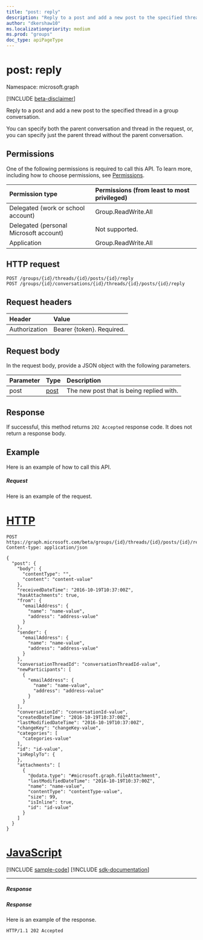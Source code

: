 ```yaml
---
title: "post: reply"
description: "Reply to a post and add a new post to the specified thread in a group conversation. You can specify "
author: "dkershaw10"
ms.localizationpriority: medium
ms.prod: "groups"
doc_type: apiPageType
---
```


# post: reply

Namespace: microsoft.graph

[!INCLUDE [beta-disclaimer](../../includes/beta-disclaimer.md)]

Reply to a post and add a new post to the specified thread in a group conversation. 

You can specify both the parent conversation and thread in the request, or, you can specify just the parent thread without the parent conversation.

## Permissions
One of the following permissions is required to call this API. To learn more, including how to choose permissions, see [Permissions](/graph/permissions-reference).

|Permission type      | Permissions (from least to most privileged)              |
|:--------------------|:---------------------------------------------------------|
|Delegated (work or school account) | Group.ReadWrite.All    |
|Delegated (personal Microsoft account) | Not supported.    |
|Application | Group.ReadWrite.All |

## HTTP request
<!-- { "blockType": "ignored" } -->
```http
POST /groups/{id}/threads/{id}/posts/{id}/reply
POST /groups/{id}/conversations/{id}/threads/{id}/posts/{id}/reply

```
## Request headers
| Header       | Value |
|:---------------|:--------|
| Authorization  | Bearer {token}. Required.  |

## Request body
In the request body, provide a JSON object with the following parameters.

| Parameter	   | Type	|Description|
|:---------------|:--------|:----------|
|post|[post](../resources/post.md)|The new post that is being replied with.|

## Response

If successful, this method returns `202 Accepted` response code. It does not return a response body.

## Example
Here is an example of how to call this API.
##### Request
Here is an example of the request.

# [HTTP](#tab/http)
<!-- {
  "blockType": "request",
  "name": "post_reply"
}-->
```http
POST https://graph.microsoft.com/beta/groups/{id}/threads/{id}/posts/{id}/reply
Content-type: application/json

{
  "post": {
    "body": {
      "contentType": "",
      "content": "content-value"
    },
    "receivedDateTime": "2016-10-19T10:37:00Z",
    "hasAttachments": true,
    "from": {
      "emailAddress": {
        "name": "name-value",
        "address": "address-value"
      }
    },
    "sender": {
      "emailAddress": {
        "name": "name-value",
        "address": "address-value"
      }
    },
    "conversationThreadId": "conversationThreadId-value",
    "newParticipants": [
      {
        "emailAddress": {
          "name": "name-value",
          "address": "address-value"
        }
      }
    ],
    "conversationId": "conversationId-value",
    "createdDateTime": "2016-10-19T10:37:00Z",
    "lastModifiedDateTime": "2016-10-19T10:37:00Z",
    "changeKey": "changeKey-value",
    "categories": [
      "categories-value"
    ],
    "id": "id-value",
    "inReplyTo": {
    },
    "attachments": [
      {
        "@odata.type": "#microsoft.graph.fileAttachment",
        "lastModifiedDateTime": "2016-10-19T10:37:00Z",
        "name": "name-value",
        "contentType": "contentType-value",
        "size": 99,
        "isInline": true,
        "id": "id-value"
      }
    ]
  }
}
```

# [JavaScript](#tab/javascript)
[!INCLUDE [sample-code](../includes/snippets/javascript/post-reply-javascript-snippets.md)]
[!INCLUDE [sdk-documentation](../includes/snippets/snippets-sdk-documentation-link.md)]

---

##### Response
##### Response
Here is an example of the response.
<!-- {
  "blockType": "response",
  "truncated": true
} -->
```http
HTTP/1.1 202 Accepted
```

<!-- uuid: 8fcb5dbc-d5aa-4681-8e31-b001d5168d79
2015-10-25 14:57:30 UTC -->
<!--
{
  "type": "#page.annotation",
  "description": "post: reply",
  "keywords": "",
  "section": "documentation",
  "tocPath": "",
  "suppressions": [
  ]
}
-->



